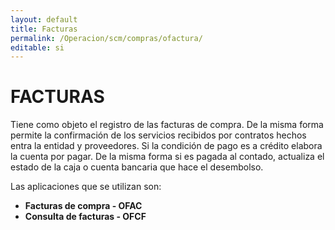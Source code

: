 ```yaml
---
layout: default
title: Facturas
permalink: /Operacion/scm/compras/ofactura/
editable: si
---
```


# FACTURAS  

Tiene como objeto el registro de las facturas de compra.  De la misma forma permite la confirmación de los servicios recibidos por contratos hechos entra la entidad y proveedores.  Si la condición de pago es a crédito elabora la cuenta por pagar. De la misma forma si es pagada al contado, actualiza el estado de la caja o cuenta bancaria que hace el desembolso.  

Las aplicaciones que se utilizan son:  

* **Facturas de compra - OFAC**  
* **Consulta de facturas - OFCF**

